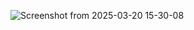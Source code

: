 
![Screenshot from 2025-03-20 15-30-08](https://github.com/user-attachments/assets/31c1074e-3fac-44d5-a70c-59becc8304a5)
